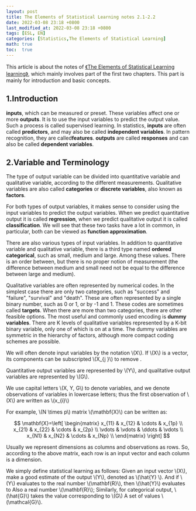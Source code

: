 ```yaml
---
layout: post
title: The Elements of Statistical Learning notes 2.1-2.2
date: 2022-03-08 23:18 +0800
last_modified_at: 2022-03-08 23:18 +0800
tags: [ESL, EN]
categories: [Statistics,The Elements of Statistical Learning]
math: true
toc:  true
---
```


This article is about the notes of [《The Elements of Statistical Learning learning》](https://github.com/dr-jiahaoCHEN/Mathematics-and-Statistics/blob/main/book%26notes/The%20Elements%20of%20Statistical%20Learning/(Springer%20Series%20in%20Statistics)%20Trevor%20Hastie%2C%20%20Robert%20Tibshirani%2C%20Jerome%20Friedman%20-%20The%20Elements%20of%20%20Statistical%20Learning_%20%20Data%20Mining%2C%20Inference%2C%20and%20Prediction.-Springer%20(2013).pdf), which mainly involves part of the first two chapters. This part is mainly for introduction and basic concepts.

## 1.Introduction
**inputs**, which can be measured or preset. These variables affect one or more **outputs**. It is to use the input variables to predict the output value. Such a process is called supervised learning. In statistics, **inputs** are often called **predictors**, and may also be called **independent variables**. In pattern recognition, they are called**features**. **outputs** are called **responses** and can also be called **dependent variables**.


## 2.Variable and Terminology

The type of output variable can be divided into quantitative variable and qualitative variable, according to the different measurements. Qualitative variables are also called **categories** or **discrete variables**, also known as **factors**.

For both types of output variables, it makes sense to consider using the input variables to predict the output variables. When we predict quantitative output it is called **regression**, when we predict qualitative output it is called **classification**. We will see that these two tasks have a lot in common, in particular, both can be viewed as **function approximation**.

There are also various types of input variables. In addition to quantitative variable and qualitative variable, there is a third type named  **ordered categorical**, such as small, medium and large. Among these values. There is an order between, but there is no proper notion of measurement (the difference between medium and small need not be equal to the difference between large and medium).

Qualitative variables are often represented by numerical codes. In the simplest case there are only two categories, such as "success" and "failure", "survival" and "death". These are often represented by a single binary number, such as 0 or 1, or by -1 and 1. These codes are sometimes called **targets**. When there are more than two categories, there are other feasible options. The most useful and commonly used encoding is **dummy variables**. There are K levels of qualitative variables represented by a K-bit binary variable, only one of which is on at a time. The dummy variables are symmetric in the hierarchy of factors, although more compact coding schemes are possible.

We will often denote input variables by the notation \\\(X\\\). If \\\(X\\\) is a vector, its components can be subscripted \\\(X_{j }\\\) to remove .

Quantitative output variables are represented by \\\(Y\\\), and qualitative output variables are represented by \\\(G\\\).

We use capital letters \\\(X, Y, G\\\) to denote variables, and we denote observations of variables in lowercase letters; thus the first observation of \\\(X\\\) are written as \\\(x_{i}\\\)

For example, \\\(N \times p\\\) matrix \\\(\mathbf{X}\\\) can be written as:

$$
\mathbf{X}=\left[
\begin{matrix}
 x_{11}      &  x_{12}      & \cdots &  x_{1p}      \\
 x_{21}      &  x_{22}      & \cdots &  x_{2p}      \\
 \vdots & \vdots & \ddots & \vdots \\
  x_{N1}      & x_{N2}      & \cdots & x_{Np}      \\
\end{matrix}
\right]
$$

Usually we represent dimensions as columns and observations as rows. So, according to the above matrix, each row is an input vector and each column is a dimension.

We simply define statistical learning as follows: Given an input vector \\\(X\\\), make a good estimate of the output \\\(Y\\\), denoted as \\\(\hat{Y} \\\). And if \\\(Y\\\) evaluates to the real number \\\(\mathbf{R}\\\), then \\\(\hat{Y}\\\) evaluates to Also a real number \\\(\mathbf{R}\\\); Similarly, for categorical output, \\\(\hat{G}\\\) takes the value corresponding to \\\(G\\\) A set of values \\\(\mathcal{G}\\\).
